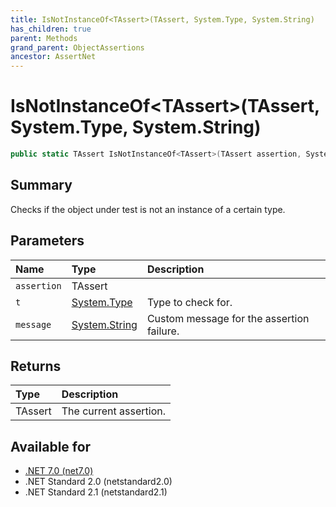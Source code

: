 ```yaml
---
title: IsNotInstanceOf<TAssert>(TAssert, System.Type, System.String)
has_children: true
parent: Methods
grand_parent: ObjectAssertions
ancestor: AssertNet
---
```

# IsNotInstanceOf&lt;TAssert&gt;(TAssert, System.Type, System.String)

```csharp
public static TAssert IsNotInstanceOf<TAssert>(TAssert assertion, System.Type t, System.String message);
```

## Summary
Checks if the object under test is not an instance of a certain type.

## Parameters
|Name|Type|Description|
|:-|:-|:-|
|`assertion`|TAssert||
|`t`|[System.Type](https://learn.microsoft.com/en-us/dotnet/api/system.type)|Type to check for.|
|`message`|[System.String](https://learn.microsoft.com/en-us/dotnet/api/system.string)|Custom message for the assertion failure.|

## Returns
|Type|Description|
|:-|:-|
|TAssert|The current assertion.|

## Available for
- [.NET 7.0 (net7.0)](https://versionsof.net/core/7.0/)
- .NET Standard 2.0 (netstandard2.0)
- .NET Standard 2.1 (netstandard2.1)
